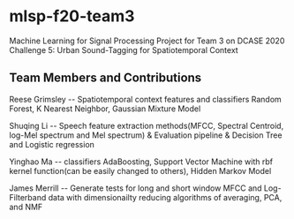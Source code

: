 # mlsp-f20-team3
Machine Learning for Signal Processing Project for Team 3 on DCASE 2020 Challenge 5: Urban Sound-Tagging for Spatiotemporal Context

## Team Members and Contributions

Reese Grimsley -- Spatiotemporal context features and classifiers Random Forest, K Nearest Neighbor, Gaussian Mixture Model

Shuqing Li -- Speech feature extraction methods(MFCC, Spectral Centroid, log-Mel spectrum and Mel spectrum) & Evaluation pipeline & Decision Tree and Logistic regression

Yinghao Ma -- classifiers AdaBoosting, Support Vector Machine with rbf kernel function(can be easily changed to others), Hidden Markov Model

James Merrill -- Generate tests for long and short window MFCC and Log-Filterband data with dimensionailty reducing algorithms of averaging, PCA, and NMF

